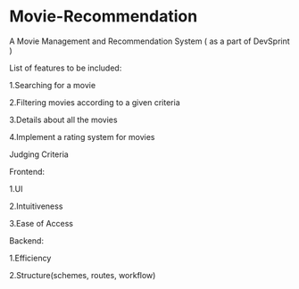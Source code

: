 # Movie-Recommendation
A Movie Management and Recommendation System ( as a part of DevSprint )


List of features to be included:

1.Searching for a movie

2.Filtering movies according to a given criteria

3.Details about all the movies

4.Implement a rating system for movies


Judging Criteria


Frontend: 

1.UI

2.Intuitiveness

3.Ease of Access


Backend:

1.Efficiency

2.Structure(schemes, routes, workflow)
